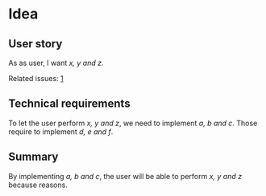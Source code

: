 # Idea
## User story
As as user, I want *x, y and z*.

Related issues: [1](#)

## Technical requirements
To let the user perform *x, y and z*, we need to implement *a, b and c*. Those require to implement *d, e and f*.

## Summary

By implementing *a, b and c*, the user will be able to perform *x, y and z* because reasons.
